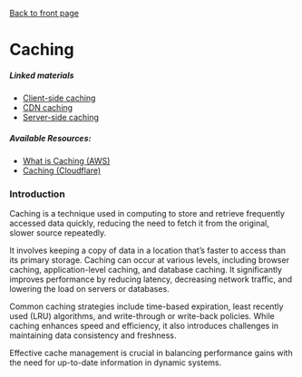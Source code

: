 [Back to front page](../readme.md)

# Caching

##### Linked materials

- [Client-side caching](./01-client_side_caching.md)
- [CDN caching](./02-cdn_caching.md)
- [Server-side caching](./03-server_side_caching.md)

##### Available Resources:

- [What is Caching (AWS)](https://aws.amazon.com/caching/)
- [Caching (Cloudflare)](https://www.cloudflare.com/learning/cdn/what-is-caching/)

### Introduction

Caching is a technique used in computing to store and retrieve frequently accessed data quickly, reducing the need to fetch it from the original, slower source repeatedly.

It involves keeping a copy of data in a location that’s faster to access than its primary storage. Caching can occur at various levels, including browser caching, application-level caching, and database caching. It significantly improves performance by reducing latency, decreasing network traffic, and lowering the load on servers or databases.

Common caching strategies include time-based expiration, least recently used (LRU) algorithms, and write-through or write-back policies. While caching enhances speed and efficiency, it also introduces challenges in maintaining data consistency and freshness.

Effective cache management is crucial in balancing performance gains with the need for up-to-date information in dynamic systems.
